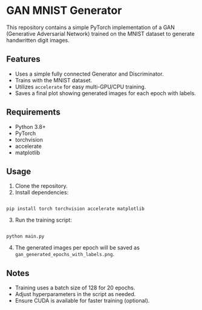 # GAN MNIST Generator

This repository contains a simple PyTorch implementation of a GAN (Generative Adversarial Network) trained on the MNIST dataset to generate handwritten digit images.

## Features

- Uses a simple fully connected Generator and Discriminator.
- Trains with the MNIST dataset.
- Utilizes `accelerate` for easy multi-GPU/CPU training.
- Saves a final plot showing generated images for each epoch with labels.

## Requirements

- Python 3.8+
- PyTorch
- torchvision
- accelerate
- matplotlib

## Usage

1. Clone the repository.
2. Install dependencies:
```

pip install torch torchvision accelerate matplotlib

```
3. Run the training script:
```

python main.py

```
4. The generated images per epoch will be saved as `gan_generated_epochs_with_labels.png`.

## Notes

- Training uses a batch size of 128 for 20 epochs.
- Adjust hyperparameters in the script as needed.
- Ensure CUDA is available for faster training (optional).


